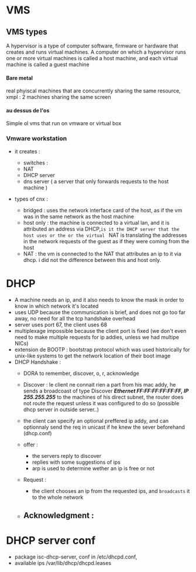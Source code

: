 # VMS 

## VMS types
A hypervisor is a type of computer software, firmware or hardware that creates and runs virtual machines. A computer on which a hypervisor runs one or more virtual machines is called a host machine, and each virtual machine is called a guest machine

#### Bare metal 
real phyiscal machines that are concurrently sharing the same resource, xmpl : 2 machines sharing the same screen

#### au dessus de l'os
Simple ol vms that run on vmware or virtual box

### Vmware workstation
- it creates :
	- switches :
	- NAT 
	- DHCP server
	- dns server ( a server that only forwards requests to the host machine )

- types of cnx :
	- bridged : uses the network interface card of the host, as if the vm was in the same network as the host machine  
	- host only : the machine is connected to a virtual lan, and it is attributed an address via DHCP,`is it the DHCP server that the host uses or the or the virtual ` NAT is translating the addresses in the network requests of the guest as if they were coming from the host
	- NAT : the vm is connected to the NAT that attributes an ip to it via dhcp. i did not the difference between this and host only.


# DHCP

- A machine needs an ip, and it also needs to know the mask in order to know in which network it's located
- uses UDP because the communication is brief, and does not go too far away, no need for all the tcp handshake overhead
- server uses port 67, the client uses 68  
- multiplexage impossible because the client port is fixed (we don't even need to make multiple requests for ip addies, unless we had multipe NICs)
- extension de BOOTP : bootstrap protocol which was used historically for unix-like systems to get the network location of their boot image
- DHCP Handshake :
	- DORA to remember, discover, o, r, acknowledge
	- Discover : le client ne connait rien a part from his mac addy, he sends a broadcoast of type Discover ***Ethernet FF:FF:FF:FF:FF:FF, IP 255.255.255*** to the machines of his direct subnet, the router does not route the request unless it was configured to do so (possible dhcp server in outside server..) 
	- the client can specify an optional preffered ip addy, and can optionnaly send the req in unicast if he knew the sever beforehand (dhcp.conf)

	- offer :
		- the servers reply to discover
		- replies with some suggestions of ips
		- arp is used to determine wether an ip is free or not
	
	- Request :
		- the client chooses an ip from the requested ips, and `broadcasts` it to the whole network

	- Acknowledgment :
		- 


# DHCP server conf
- package isc-dhcp-server, conf in /etc/dhcpd.conf, 
- available ips /var/lib/dhcp/dhcpd.leases
 
